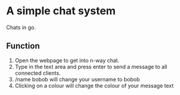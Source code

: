 # A simple chat system
Chats in go.

## Function
1. Open the webpage to get into n-way chat.
2. Type in the text area and press enter to send a message to all connected clients.
3. /name bobob will change your username to bobob
4. Clicking on a colour will change the colour of your message text